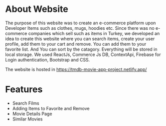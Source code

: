 # About Website
The purpose of this website was to create an e-commerce platform upon Developer Items such as clothes, mugs, hoodies etc. Since there was no e-commerce companies which sell such as items in Turkey, we developed an idea to create this website where you can search items, create your user profile, add them to your cart and remove. You can add them to your favorite list. And You can sort by the catagory. Everything will be stored in local storage. We used ReactJs, Commerce Js DB, ContextApi, Firebase for Login authentication, Bootstrap and CSS.

The website is hosted in https://tmdb-movie-app-project.netlify.app/

# Features
- Search Films
- Adding Items to Favorite and Remove
- Movie Details Page
- Similar Movies
